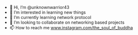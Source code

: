 - 👋 Hi, I’m @unknownwarrior43
- 👀 I’m interested in learning new things
- 🌱 I’m currently learning network protocol
- 💞️ I’m looking to collaborate on networking based projects
- 📫 How to reach me www.instagram.com/the_soul_of_buddha

<!---
unknownwarrior43/unknownwarrior43 is a ✨ special ✨ repository because its `README.md` (this file) appears on your GitHub profile.
You can click the Preview link to take a look at your changes.
--->
